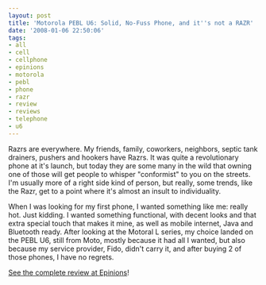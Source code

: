 ```yaml
---
layout: post
title: 'Motorola PEBL U6: Solid, No-Fuss Phone, and it''s not a RAZR'
date: '2008-01-06 22:50:06'
tags:
- all
- cell
- cellphone
- epinions
- motorola
- pebl
- phone
- razr
- review
- reviews
- telephone
- u6
---
```


<blockquote></blockquote>
<span class="rkr"> Razrs are everywhere. My friends, family, coworkers, neighbors, septic tank drainers, pushers and hookers have Razrs. It was quite a revolutionary phone at it's launch, but today they are some many in the wild that owning one of those will get people to whisper "conformist" to you on the streets. I'm usually more of a right side kind of person, but really, some trends, like the Razr, get to a point where it's almost an insult to individuality. </span>

<span class="rkr">When I was looking for my first phone, I wanted something like me: really hot. Just kidding. I wanted something functional, with decent looks and that extra special touch that makes it mine, as well as mobile internet, Java and Bluetooth ready. After looking at the Motoral L series, my choice landed on the PEBL U6, still from Moto, mostly because it had all I wanted, but also because my service provider, Fido, didn't carry it, and after buying 2 of those phones, I have no regrets.</span>
<blockquote></blockquote>
<blockquote></blockquote>
<a href="http://www.epinions.com/content_413473541764">See the complete review at Epinions</a>!